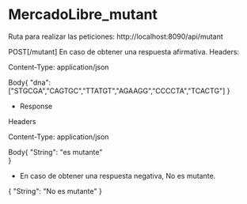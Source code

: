 # MercadoLibre_mutant

Ruta para realizar las peticiones: http://localhost:8090/api/mutant

POST[/mutant]
En caso de obtener una respuesta afirmativa.
Headers:

Content-Type: application/json

Body{
   "dna":["STGCGA","CAGTGC","TTATGT","AGAAGG","CCCCTA","TCACTG"]
   }


- Response 

Headers

 Content-Type: application/json

Body{
 "String": "es mutante"   
 }

- En caso de obtener una respuesta negativa, No es mutante.

{
    "String": "No es mutante"
}
